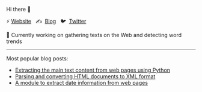 Hi there 👋

⚡ [Website](https://adrien.barbaresi.eu/)&nbsp;&nbsp; ✍ &nbsp;[Blog](https://adrien.barbaresi.eu/blog/)&nbsp;&nbsp; 🐦 &nbsp;[Twitter](https://twitter.com/adbarbaresi)&nbsp;&nbsp;

🔭 Currently working on gathering texts on the Web and detecting word trends

---

Most popular blog posts:

- [Extracting the main text content from web pages using Python](https://adrien.barbaresi.eu/blog/trafilatura-main-text-content-python.html)
- [Parsing and converting HTML documents to XML format](https://adrien.barbaresi.eu/blog/parsing-converting-lxml-html-tei.html)
- [A module to extract date information from web pages](https://adrien.barbaresi.eu/blog/python-extract-date-web-pages.html)




<!--
**adbar/adbar** is a ✨ _special_ ✨ repository because its `README.md` (this file) appears on your GitHub profile.

Here are some ideas to get you started:

- 🔭 Researcher @ BBAW

- 🔭 I’m currently working on ...
- 🌱 I’m currently learning ...
- 👯 I’m looking to collaborate on ...
- 🤔 I’m looking for help with ...
- 💬 Ask me about ...
- 📫 How to reach me: ...
- 😄 Pronouns: ...
- ⚡ Fun fact: ...

[![Adbar's GitHub stats](https://github-readme-stats.vercel.app/api?username=adbar&count_private=true&show_icons=true)](https://github.com/anuraghazra/github-readme-stats)

[![Top Langs](https://github-readme-stats.vercel.app/api/top-langs/?username=adbar&langs_count=10&layout=compact)](https://github.com/anuraghazra/github-readme-stats)

-->
